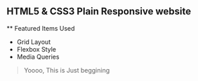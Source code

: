 ## HTML5 & CSS3 Plain Responsive website

** Featured Items Used
- Grid Layout
- Flexbox Style
- Media Queries

> Yoooo, This is Just beggining